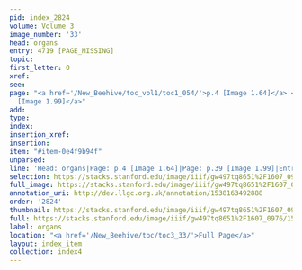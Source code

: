 ```yaml
---
pid: index_2824
volume: Volume 3
image_number: '33'
head: organs
entry: 4719 [PAGE_MISSING]
topic: 
first_letter: O
xref: 
see: 
page: "<a href='/New_Beehive/toc_vol1/toc1_054/'>p.4 [Image 1.64]</a>|<a href='/New_Beehive/toc_vol1/toc1_089/'>p.39
  [Image 1.99]</a>"
add: 
type: 
index: 
insertion_xref: 
insertion: 
item: "#item-0e4f9b94f"
unparsed: 
line: 'Head: organs|Page: p.4 [Image 1.64]|Page: p.39 [Image 1.99]|Entry: 4719 [PAGE_MISSING]|#item-0e4f9b94f'
selection: https://stacks.stanford.edu/image/iiif/gw497tq8651%2F1607_0976/1503,2593,717,153/full/0/default.jpg
full_image: https://stacks.stanford.edu/image/iiif/gw497tq8651%2F1607_0976/full/full/0/default.jpg
annotation_uri: http://dev.llgc.org.uk/annotation/1538163492888
order: '2824'
thumbnail: https://stacks.stanford.edu/image/iiif/gw497tq8651%2F1607_0976/1503,2593,717,153/150,/0/default.jpg
full: https://stacks.stanford.edu/image/iiif/gw497tq8651%2F1607_0976/1503,2593,717,153/full/0/default.jpg
label: organs
location: "<a href='/New_Beehive/toc/toc3_33/'>Full Page</a>"
layout: index_item
collection: index4
---
```

